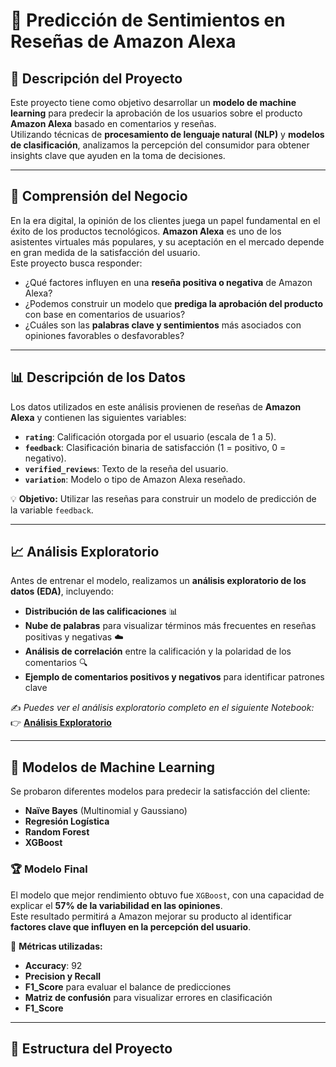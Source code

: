 # 📢 Predicción de Sentimientos en Reseñas de Amazon Alexa  

## 📌 Descripción del Proyecto  
Este proyecto tiene como objetivo desarrollar un **modelo de machine learning** para predecir la aprobación de los usuarios sobre el producto **Amazon Alexa** basado en comentarios y reseñas.  
Utilizando técnicas de **procesamiento de lenguaje natural (NLP)** y **modelos de clasificación**, analizamos la percepción del consumidor para obtener insights clave que ayuden en la toma de decisiones.  

---

## 🚀 Comprensión del Negocio  
En la era digital, la opinión de los clientes juega un papel fundamental en el éxito de los productos tecnológicos. **Amazon Alexa** es uno de los asistentes virtuales más populares, y su aceptación en el mercado depende en gran medida de la satisfacción del usuario.  
Este proyecto busca responder:  
- ¿Qué factores influyen en una **reseña positiva o negativa** de Amazon Alexa?  
- ¿Podemos construir un modelo que **prediga la aprobación del producto** con base en comentarios de usuarios?  
- ¿Cuáles son las **palabras clave y sentimientos** más asociados con opiniones favorables o desfavorables?  

---

## 📊 Descripción de los Datos  
Los datos utilizados en este análisis provienen de reseñas de **Amazon Alexa** y contienen las siguientes variables:  
- **`rating`**: Calificación otorgada por el usuario (escala de 1 a 5).  
- **`feedback`**: Clasificación binaria de satisfacción (1 = positivo, 0 = negativo).  
- **`verified_reviews`**: Texto de la reseña del usuario.  
- **`variation`**: Modelo o tipo de Amazon Alexa reseñado.  

💡 **Objetivo:** Utilizar las reseñas para construir un modelo de predicción de la variable `feedback`.  

---

## 📈 Análisis Exploratorio  
Antes de entrenar el modelo, realizamos un **análisis exploratorio de los datos (EDA)**, incluyendo:  
- **Distribución de las calificaciones** 📊  
- **Nube de palabras** para visualizar términos más frecuentes en reseñas positivas y negativas ☁️  
- **Análisis de correlación** entre la calificación y la polaridad de los comentarios 🔍  
- **Ejemplo de comentarios positivos y negativos** para identificar patrones clave  

✍️ _Puedes ver el análisis exploratorio completo en el siguiente Notebook:_  
👉 **[Análisis Exploratorio](./Notebooks/analisis_exploratorio.ipynb)**  

---

## 🤖 Modelos de Machine Learning  
Se probaron diferentes modelos para predecir la satisfacción del cliente:  
- **Naïve Bayes** (Multinomial y Gaussiano)  
- **Regresión Logística**  
- **Random Forest**  
- **XGBoost**  

### 🏆 **Modelo Final**  
El modelo que mejor rendimiento obtuvo fue `XGBoost`, con una capacidad de explicar el **57% de la variabilidad en las opiniones**.  
Este resultado permitirá a Amazon mejorar su producto al identificar **factores clave que influyen en la percepción del usuario**.  

📌 **Métricas utilizadas:**  
- **Accuracy**: 92 
- **Precision y Recall**  
- **F1_Score** para evaluar el balance de predicciones 
- **Matriz de confusión** para visualizar errores en clasificación  
- **F1_Score**

---

## 📂 Estructura del Proyecto  
